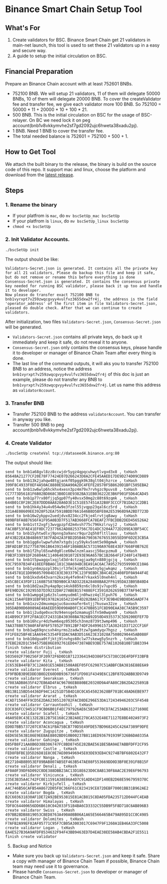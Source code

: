 # Binance Smart Chain Setup Tool

## What's For
1. Create validators for BSC. Binance Smart Chain get 21 validators in main-net launch, this tool is used to set these 21 validators up in a easy and secure way.
2. A guide to setup the initial circulation on BSC.

## Financial Preparation

Prepare an Binance Chain account with at least 752601 BNBs.

- 752100 BNB. We will setup 21 validators, 11 of them will delegate 50000 BNBs, 10 of them will delegate 20000 BNB. To cover the createValidator fee and transfer fee, we give each validator more 100 BNB.
So 752100 = 50000 * 11 + 20000 * 10 + 100 * 21.
- 500 BNB. This is the initial circulation on BSC for the usage of BSC-relayer. On BC we need lock it on peg account(bnb1v8vkkymvhe2sf7gd2092ujc6hweta38xadu2pj). 
- 1 BNB. Need 1 BNB to cover the transfer fee.
- The total needed balance is 752601 = 752100 + 500 + 1.

## How to Get Tool

We attach the built binary to the release, the binary is build on the source code of this repo. It support mac and linux, choose the platform and download from the [latest release](https://github.com/binance-chain/bscSetUp/releases/tag/v1.0.0).


## Steps

### 1. Rename the binary

- If your platfrom is `mac`, do `mv bscSetUp_mac bscSetUp`
- If your platfrom is `linux`, do `mv bscSetUp_linux bscSetUp`
- `chmod +x bscSetUp`

### 2. Init Validator Accounts.

```
./bscSetUp init
```
The output should be like:
```
Validators-Secret.json is generated. It contains all the private key for all 21 validators, Please do backup this file and keep it safe, but do not remove or rename this before everything is done
Consensus-Secret.json is generated. It contains the consensus private key needed for running BSC validator, please back it up too and handle it to developer.
Now please do transfer exact 752100 BNB to bnb1vyrxpt7v259zwqcgvyy4vulfvz3655dxw2fr4j, the address is the field 'operator_address' of the first item in file Validators-Secret.json, pleased do double check. After that we can continue to create validators. 
```
After initialization, two files `Validators-Secret.json`, `Consensus-Secret.json` will be generated.

- `Validators-Secret.json` contains all private keys, do back up it immediately and keep it safe, do not reveal it to anyone.
- `Consensus-Secret.json` only contains the consensus keys, please handle it to developer or manager of Binance Chain Team after every thing is done.
- The last line of the command outputs, it will aks you to transfer 752100 BNB to an address, notice the address `bnb1vyrxpt7v259zwqcgvyy4vulfvz3655dxw2fr4j` of this doc is just an example, please do not transfer any BNB to `bnb1vyrxpt7v259zwqcgvyy4vulfvz3655dxw2fr4j`. Let us name this address as `validatorAccount`. 

### 3. Transfer BNB

-  Transfer 752100 BNB to the address `validatorAccount`. You can transfer in anyway you like.
-  Transfer 500 BNB to peg account(bnb1v8vkkymvhe2sf7gd2092ujc6hweta38xadu2pj).


### 4. Create Validator

```
./bscSetUp createVal tcp://dataseed4.binance.org:80
```

The output should like:
```
send to bnb1a68gvl8zz8ccwjdr5ygz4qpqcuhwytlvgxd3x8 , txHash 85648A21277CF20E78F77424E07D266243D8A2CFE45AAED17DE9D274D09CD889 
send to bnb13k2jahqw48tgjankf05pggk9k38glt04jhzrce , txHash 399F8C4933F0EF4A50AC8880E5DAA90A2DC4FEFE28570F5B8620D1BFC505EBA2 
send to bnb1zw6wlp6hckhx4xesn3pz4m79x7rvhgzc9puvs8 , txHash CC7773D56181F6B02BD868C3B0D18E9382BA31EB036222E3B6F901F5D64CAD45 
send to bnb1p77rx80fjjq5gp07fy40vsx50mg2c88t69zqmk , txHash 644B01C0F28C2E87DDD8AA828A6D3E1C51EE57451A32B8F3CCCF7B1DA21C2DB1 
send to bnb1hk4y34u4v054w9e3fzel55jvqpp23qal6cz5rd , txHash 331A4E08609EE3928F52EA75918BDD7661646B8D5BFE0A2E53968D9A2BD7723D 
send to bnb16w2ykppv2uedjdvx8234cc2fkje4lrvtjq8awy , txHash 989BF8FA8B7656FA1F95A0B3D7F517AB3668FCA78EAF27FBCDDB2DED456526A2 
send to bnb1stt2xgfj3wvgpzpfd2m4vsh775c796kzlruyj2 , txHash FAC8BF53FAE41EF0DC72377662AD88253756C7D14DC3204A772D289EA3BF54CC 
send to bnb15yhtwdlvj9pnng3a9ancr9qur2q5h8fltllauu , txHash AF43B22EA3B488697387FAD42A3FBD2D5B46790367676553055ED9F6D2E3CB5A 
send to bnb1gg6vlwpwfuhm7xtgdsjcy59ykv5smt5e98gmwk , txHash 2BFAD1BF35277587061B64391546F180ABEAC573190A9768E43EF7668F0B762E 
send to bnb1f2hyl65xwh0g0lce60wlnzmlaascj50acpzmu8 , txHash F9B3F33891DF26804AC1140640301072E93E96A657BC1B2664F1F248F147B403 
send to bnb1t5pwagqxlxqjld3dr4ctzagjaa9gtn880jgcjq , txHash 93C79597B34F418EEFBBA6C181C38A694BC8EA91AC6AC7A95279359990CE10A6 
send to bnb1yn6mzpzpl30sjrl3fmlkjm652uwtny5gjwkqmz , txHash 91645781E1D0960570984EC83E303379C123F9EBDC3B4C4E26408FDF0A944F4E 
send to bnb1kxdv643varn2kxz4y4fe9n47rkaxk5l0neh4nl , txHash 245C8EC43FDF11168B7587BD9B0CA7AD322EA28408BA82FF6195DA33B05B40D4 
send to bnb18d2aa2hy4ap9pcs4sk8859zn6cl0s9jv7upc05 , txHash BFE90D26C192955D7D39232DAF27ABEB157488EFC35910262659B377AF94C3B7 
send to bnb1wmpg4jp6z3sluemyudm6ljn0hwzz4ql3lpuh76 , txHash 62A115A4FEB91EBF9019782A165421D4F4D282BA617CF3E9B4E9BD8DA5AADF74 
send to bnb1xzv2dmuxmqajuc6avxmafer6xtjj7kuswx32ze , txHash 305DAB90D60089AE48AEED59D090AB0FC3C470B851FC8D90EAA38C7A5B9C3597 
send to bnb1j2udqe0xxc9z94ensge5zmamug5lfn5m0wqnm9 , txHash 814B99CF3FF2F8A1ECF24331B430308BA7B26B92D50D4935373C5D9200EFEF7D 
send to bnb16hcyr4dzhwm6eqz05305ch3nmz8739t3wmp496 , txHash 7AA378807C9A0FAFAF6F57852F78912BF74DF2649961571A38241D3712CCF16F 
send to bnb1wg69qncsxh4nyrms2zadw3tzw7gamdyqv7hgsz , txHash FF1FE825BF4E1AA694C5354F01DAC9AB3D516623E31028A75080290445AB088F 
send to bnb10dgua0tfjktj9lnvhgs60clw77skewg5y5nzrh , txHash 37EBE282D1C594575BE06E892761ED047387ABE93BE757AE1026B10B71B83394 
finish token distribution
create validaror Fuji , txHash 5035692F790256F3F20972F6D0D1B7123364194D386F5C5738CCDE4FDFF33BFB 
create validaror Kita , txHash 2C653EB44FB73C12A601E53AB81508A8EF05FC62987C51ABBFCBA3816E88E6A9 
create validaror Everest , txHash 5F9FBDB3B9EDDD3B0D2E60D0B936736F1FD981F4349E6C12BF87D2ABB83D9749 
create validaror Seoraksan , txHash C7083ADB8635F427EB6AD4FAC96786EB880BE20320D9A4FA80C2B62DA225891B 
create validaror Elbrus , txHash 0B13B115BD54436DF94C14251D75B4D18C0CA545023628BF701BC48AD6EBE977 
create validaror Ararat , txHash 4CAD71504FF9CD5E2DA62305120782FACD8DE296E53DA172434946203C5F4548 
create validaror Carrauntoohil , txHash D3C036FCC9451CF9CB06B01F4EC797926AE6C5B34F70CD7AC253AB631271698E 
create validaror Scafell , txHash 46A05E0C43E132E2B12B75E168C23B2A8E278CA532E48E71127E8BE402A973F2 
create validaror Aconcagua , txHash ED0D7BB5737207C07AC61FBA75BCB770D5E49FDE57BD968245C426A7389F9DFE 
create validaror Zugspitze , txHash 6ED65E563B186E9EEBAE8802BD910B00237B8118ED936791939F326B6DA0335A 
create validaror Gahinga , txHash D85FB8F21AA8B6D38B306747FC8BD8745E282BAE561BE5BA9AE7ABBFDFF2CF95 
create validaror Castle , txHash FED8FBFBE1D5D26D81E8C0E7AE009496945E03DE93EB4C9274B7BF6802E432F7 
create validaror Nanga , txHash 8E27104B8B953EF89BAB807AB5EF463B547AE08F553669DD0D3BF0E391F8B15F 
create validaror Denali , txHash AF0A0F39DF6D092C0DE388DBB23AC13D18E623D0C8AB130F8AAC2E39E6F96793 
create validaror Vinicunca , txHash 235E3B35A4C742FC0E11591A38E86A4D7C91ADD41DF140EB2D68E5967959378C 
create validaror Kirkjufell , txHash A4C746B56CAFB54A8672D05F8C366F61C823419CE872DEBF70001BB31B962AE2 
create validaror Bogda , txHash B2C603631830AF1DE72A92BE953815E81ACB815C8DA05FDA235712D044FC4EAB 
create validaror Himalayas , txHash 7DF8C64400656DD6B610C042033F51B4BA6CD3332C55DB9F5F8D718C6AB896B3 
create validaror Swiss , txHash 497BB28DB8819053CBED8763A490A0BB06A1A65E566465B479A895D1CC0C4985 
create validaror Dolomites , txHash F7AFB2A99EF82AF05771C95F7CB05A3003017C6947F9F1260A1EB46A33FC5008 
create validaror Logan , txHash EA4E527B36A9AFDF8534632F94F43BB9463ED7D4EAE38EE58AB4CBDA2F1E5511 
finish create validator
```

5. Backup and Notice

- Make sure you back up `Validators-Secret.json` and keep it safe. Share a copy with manager of Binance Chain Team if possible, Binance Chain team may need use it to governance.
- Please handle `Consensus-Secret.json` to developer or manager of Binance Chain Team.

